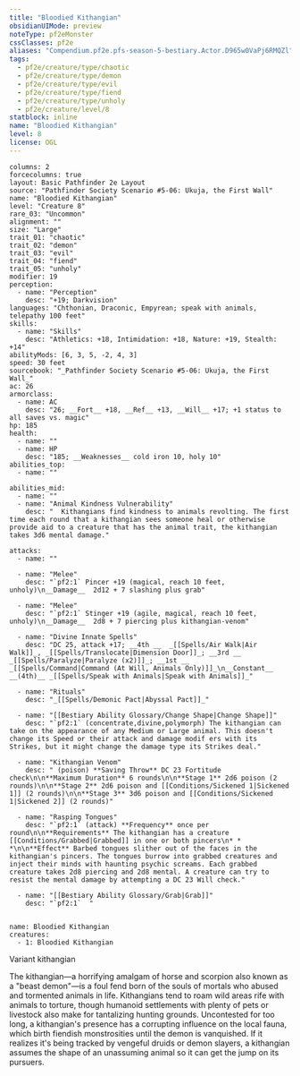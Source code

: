 ```yaml
---
title: "Bloodied Kithangian"
obsidianUIMode: preview
noteType: pf2eMonster
cssClasses: pf2e
aliases: "Compendium.pf2e.pfs-season-5-bestiary.Actor.D965w0VaPj6RMQZl" 
tags:
  - pf2e/creature/type/chaotic
  - pf2e/creature/type/demon
  - pf2e/creature/type/evil
  - pf2e/creature/type/fiend
  - pf2e/creature/type/unholy
  - pf2e/creature/level/8
statblock: inline
name: "Bloodied Kithangian"
level: 8
license: OGL
---
```


```statblock
columns: 2
forcecolumns: true
layout: Basic Pathfinder 2e Layout
source: "Pathfinder Society Scenario #5-06: Ukuja, the First Wall"
name: "Bloodied Kithangian"
level: "Creature 8"
rare_03: "Uncommon"
alignment: ""
size: "Large"
trait_01: "chaotic"
trait_02: "demon"
trait_03: "evil"
trait_04: "fiend"
trait_05: "unholy"
modifier: 19
perception:
  - name: "Perception"
    desc: "+19; Darkvision"
languages: "Chthonian, Draconic, Empyrean; speak with animals, telepathy 100 feet"
skills:
  - name: "Skills"
    desc: "Athletics: +18, Intimidation: +18, Nature: +19, Stealth: +14"
abilityMods: [6, 3, 5, -2, 4, 3]
speed: 30 feet
sourcebook: "_Pathfinder Society Scenario #5-06: Ukuja, the First Wall_"
ac: 26
armorclass:
  - name: AC
    desc: "26; __Fort__ +18, __Ref__ +13, __Will__ +17; +1 status to all saves vs. magic"
hp: 185
health:
  - name: ""
  - name: HP
    desc: "185; __Weaknesses__ cold iron 10, holy 10"
abilities_top:
  - name: ""

abilities_mid:
  - name: ""
  - name: "Animal Kindness Vulnerability"
    desc: "  Kithangians find kindness to animals revolting. The first time each round that a kithangian sees someone heal or otherwise provide aid to a creature that has the animal trait, the kithangian takes 3d6 mental damage."

attacks:
  - name: ""

  - name: "Melee"
    desc: "`pf2:1` Pincer +19 (magical, reach 10 feet, unholy)\n__Damage__  2d12 + 7 slashing plus grab"

  - name: "Melee"
    desc: "`pf2:1` Stinger +19 (agile, magical, reach 10 feet, unholy)\n__Damage__  2d8 + 7 piercing plus kithangian-venom"

  - name: "Divine Innate Spells"
    desc: "DC 25, attack +17; __4th __  _[[Spells/Air Walk|Air Walk]]_, _[[Spells/Translocate|Dimension Door]]_; __3rd __  _[[Spells/Paralyze|Paralyze (x2)]]_; __1st __  _[[Spells/Command|Command (At Will, Animals Only)]]_\n__Constant__  __(4th)__ _[[Spells/Speak with Animals|Speak with Animals]]_"

  - name: "Rituals"
    desc: "_[[Spells/Demonic Pact|Abyssal Pact]]_"

  - name: "[[Bestiary Ability Glossary/Change Shape|Change Shape]]"
    desc: "`pf2:1` (concentrate,divine,polymorph) The kithangian can take on the appearance of any Medium or Large animal. This doesn't change its Speed or their attack and damage modif ers with its Strikes, but it might change the damage type its Strikes deal."

  - name: "Kithangian Venom"
    desc: " (poison) **Saving Throw** DC 23 Fortitude check\n\n**Maximum Duration** 6 rounds\n\n**Stage 1** 2d6 poison (2 rounds)\n\n**Stage 2** 2d6 poison and [[Conditions/Sickened 1|Sickened 1]] (2 rounds)\n\n**Stage 3** 3d6 poison and [[Conditions/Sickened 1|Sickened 2]] (2 rounds)"

  - name: "Rasping Tongues"
    desc: "`pf2:1` (attack) **Frequency** once per round\n\n**Requirements** The kithangian has a creature [[Conditions/Grabbed|Grabbed]] in one or both pincers\n* * *\n\n**Effect** Barbed tongues slither out of the faces in the kithangian's pincers. The tongues burrow into grabbed creatures and inject their minds with haunting psychic screams. Each grabbed creature takes 2d8 piercing and 2d8 mental. A creature can try to resist the mental damage by attempting a DC 23 Will check."

  - name: "[[Bestiary Ability Glossary/Grab|Grab]]"
    desc: "`pf2:1`  "
 
```

```encounter-table
name: Bloodied Kithangian
creatures:
  - 1: Bloodied Kithangian
```


Variant kithangian

The kithangian—a horrifying amalgam of horse and scorpion also known as a "beast demon"—is a foul fend born of the souls of mortals who abused and tormented animals in life. Kithangians tend to roam wild areas rife with animals to torture, though humanoid settlements with plenty of pets or livestock also make for tantalizing hunting grounds. Uncontested for too long, a kithangian's presence has a corrupting influence on the local fauna, which birth fiendish monstrosities until the demon is vanquished. If it realizes it's being tracked by vengeful druids or demon slayers, a kithangian assumes the shape of an unassuming animal so it can get the jump on its pursuers.
